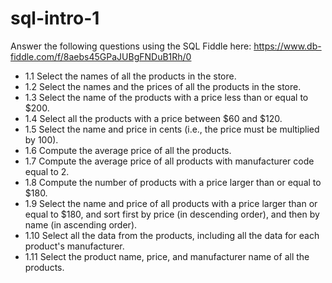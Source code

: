 # sql-intro-1

Answer the following questions using the SQL Fiddle here: https://www.db-fiddle.com/f/8aebs45GPaJUBgFNDuB1Rh/0

- 1.1 Select the names of all the products in the store.
- 1.2 Select the names and the prices of all the products in the store.
- 1.3 Select the name of the products with a price less than or equal to $200.
- 1.4 Select all the products with a price between $60 and $120.
- 1.5 Select the name and price in cents (i.e., the price must be multiplied by 100).
- 1.6 Compute the average price of all the products.
- 1.7 Compute the average price of all products with manufacturer code equal to 2.
- 1.8 Compute the number of products with a price larger than or equal to $180.
- 1.9 Select the name and price of all products with a price larger than or equal to $180, and sort first by price (in descending order), and then by name (in ascending order).
- 1.10 Select all the data from the products, including all the data for each product's manufacturer.
- 1.11 Select the product name, price, and manufacturer name of all the products.
